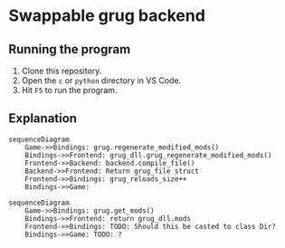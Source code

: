 # Swappable grug backend

## Running the program

1. Clone this repository.
2. Open the `c` or `python` directory in VS Code.
3. Hit `F5` to run the program.

## Explanation

```mermaid
sequenceDiagram
    Game->>Bindings: grug.regenerate_modified_mods()
    Bindings->>Frontend: grug_dll.grug_regenerate_modified_mods()
    Frontend->>Backend: backend.compile_file()
    Backend->>Frontend: Return grug_file struct
    Frontend->>Bindings: grug_reloads_size++
    Bindings->>Game: 
```

```mermaid
sequenceDiagram
    Game->>Bindings: grug.get_mods()
    Bindings->>Frontend: return grug_dll.mods
    Frontend->>Bindings: TODO: Should this be casted to class Dir?
    Bindings->>Game: TODO: ?
```
